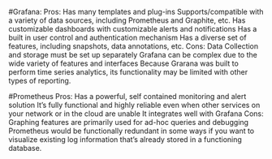 #Grafana:
Pros:
    Has many templates and plug-ins
    Supports/compatible with a variety of data sources, including Prometheus and Graphite, etc.
    Has customizable dashboards with customizable alerts and notifications
    Has a built in user control and authentication mechanism
    Has a diverse set of features, including snapshots, data annotations, etc.
Cons:
    Data Collection and storage must be set up separately
    Grafana can be complex due to the wide variety of features and interfaces
    Because Grarana was built to perform time series analytics, its functionality may be limited with other types of reporting.

#Prometheus
Pros:
    Has a powerful, self contained monitoring and alert solution
    It’s fully functional and highly reliable even when other services on your network or in the cloud are unable
    It integrates well with Grafana
Cons:
    Graphing features are primarily used for ad-hoc queries and debugging
    Prometheus would be functionally redundant in some ways if you want to visualize existing log information that’s already stored in a functioning database.
